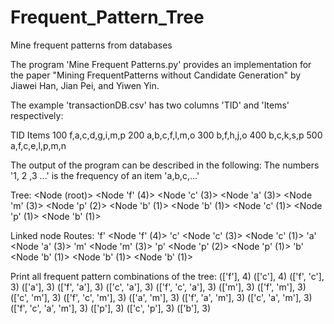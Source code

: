 # Frequent_Pattern_Tree
Mine frequent patterns from databases


The program 'Mine Frequent Patterns.py' provides an implementation for the paper "Mining FrequentPatterns without Candidate Generation" by  Jiawei Han, Jian Pei, and Yiwen Yin.

The example 'transactionDB.csv' has two columns 'TID' and 'Items' respectively:
    
TID        Items 
100	 f,a,c,d,g,i,m,p
200  a,b,c,f,l,m,o
300	 b,f,h,j,o
400	 b,c,k,s,p
500	 a,f,c,e,l,p,m,n

The output of the program can be described in the following:
The numbers '1, 2 ,3 ...' is the frequency of an item 'a,b,c,...'

Tree:
  <Node (root)>
    <Node 'f' (4)>
      <Node 'c' (3)>
        <Node 'a' (3)>
          <Node 'm' (3)>
            <Node 'p' (2)>
            <Node 'b' (1)>
      <Node 'b' (1)>
    <Node 'c' (1)>
      <Node 'p' (1)>
        <Node 'b' (1)>

Linked node Routes:
  'f'
    <Node 'f' (4)>
  'c'
    <Node 'c' (3)>
    <Node 'c' (1)>
  'a'
    <Node 'a' (3)>
  'm'
    <Node 'm' (3)>
  'p'
    <Node 'p' (2)>
    <Node 'p' (1)>
  'b'
    <Node 'b' (1)>
    <Node 'b' (1)>
    <Node 'b' (1)>

Print all frequent pattern combinations of the tree:
(['f'], 4)
(['c'], 4)
(['f', 'c'], 3)
(['a'], 3)
(['f', 'a'], 3)
(['c', 'a'], 3)
(['f', 'c', 'a'], 3)
(['m'], 3)
(['f', 'm'], 3)
(['c', 'm'], 3)
(['f', 'c', 'm'], 3)
(['a', 'm'], 3)
(['f', 'a', 'm'], 3)
(['c', 'a', 'm'], 3)
(['f', 'c', 'a', 'm'], 3)
(['p'], 3)
(['c', 'p'], 3)
(['b'], 3)
